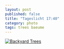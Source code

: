 ```yaml
---
layout: post
published: false
title: "Tageslicht 17:40"
category: photo
tags: trees baeume
---
```


[![Backyard Trees](http://41.media.tumblr.com/d7023b537e0fa86caeba58b8cbbae3f9/tumblr_njkxs2tJnr1rive1ro1_500.jpg)](http://dr3wh0.tumblr.com/post/110671891134/tageslicht-17-40 "View on Tumblr")
